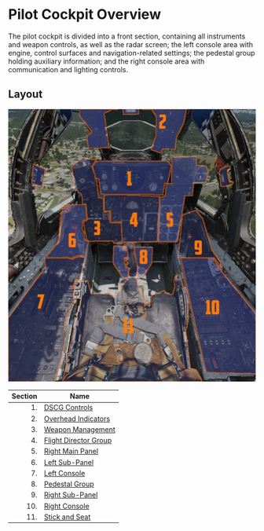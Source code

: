 # Pilot Cockpit Overview

The pilot cockpit is divided into a front section, containing all instruments
and weapon controls, as well as the radar screen; the left console area with
engine, control surfaces and navigation-related settings; the pedestal group
holding auxiliary information; and the right console area with communication and
lighting controls.

## Layout

![pilot_overview](../../img/pilot_overview_coloured.jpg)

| Section | Name                                              |
| ------: |---------------------------------------------------|
|      1. | [DSCG Controls](dscg_controls.md)                 |
|      2. | [Overhead Indicators](overhead_indicators.md)     |
|      3. | [Weapon Management](weapon_management.md)         |
|      4. | [Flight Director Group](flight_director_group.md) |
|      5. | [Right Main Panel](right_main_panel.md)           |
|      6. | [Left Sub-Panel](left_sub_panel.md)               |
|      7. | [Left Console](left_console/overview.md)          |
|      8. | [Pedestal Group](pedestal_group.md)               |
|      9. | [Right Sub-Panel](right_sub_panel.md)             |
|     10. | [Right Console](right_console/overview.md)        |
|     11. | [Stick and Seat](stick_seat.md)                   |
